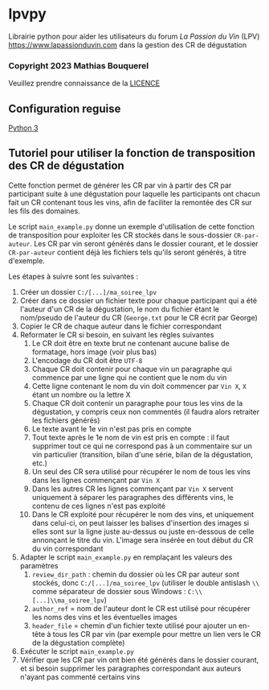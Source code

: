 # lpvpy
Librairie python pour aider les utilisateurs du forum _La Passion du Vin_ (LPV) https://www.lapassionduvin.com
dans la gestion des CR de dégustation

### Copyright 2023 Mathias Bouquerel
Veuillez prendre connaissance de la [LICENCE](LICENSE.txt)

## Configuration reguise
[Python 3](https://www.python.org/)

## Tutoriel pour utiliser la fonction de transposition des CR de dégustation
Cette fonction permet de générer les CR par vin à partir des CR par participant suite à une dégustation pour laquelle
les participants ont chacun fait un CR contenant tous les vins, afin de faciliter la remontée des CR sur les fils
des domaines.

Le script `main_example.py` donne un exemple d'utilisation de cette fonction de transposition pour exploiter
les CR stockés dans le sous-dossier `CR-par-auteur`. Les CR par vin seront générés dans le dossier courant,
et le dossier `CR-par-auteur` contient déjà les fichiers tels qu'ils seront générés, à titre d'exemple.

Les étapes à suivre sont les suivantes :
1. Créer un dossier `C:/[...]/ma_soiree_lpv`
2. Créer dans ce dossier un fichier texte pour chaque participant qui a été l'auteur d'un CR de la dégustation,
   le nom du fichier étant le nom/pseudo de l'auteur du CR (`George.txt` pour le CR écrit par George)
3. Copier le CR de chaque auteur dans le fichier correspondant
4. Reformater le CR si besoin, en suivant les règles suivantes 
   1. Le CR doit être en texte brut ne contenant aucune balise de formatage, hors image (voir plus bas)
   2. L'encodage du CR doit être `UTF-8`
   3. Chaque CR doit contenir pour chaque vin un paragraphe qui commence par une ligne qui ne contient que le nom du vin
   4. Cette ligne contenant le nom du vin doit commencer par `Vin X`, `X` étant un nombre ou la lettre X
   5. Chaque CR doit contenir un paragraphe pour tous les vins de la dégustation, y compris ceux non commentés
      (il faudra alors retraiter les fichiers générés)
   6. Le texte avant le 1e vin n'est pas pris en compte
   7. Tout texte après le 1e nom de vin est pris en compte : il faut supprimer tout ce qui ne correspond pas
      à un commentaire sur un vin particulier (transition, bilan d'une série, bilan de la dégustation, etc.)
   8. Un seul des CR sera utilisé pour récupérer le nom de tous les vins dans les lignes commençant par `Vin X`
   9. Dans les autres CR les lignes commençant par `Vin X` servent uniquement à séparer les paragraphes
      des différents vins, le contenu de ces lignes n'est pas exploité
   10. Dans le CR exploité pour récupérer le nom des vins, et uniquement dans celui-ci, on peut laisser les balises
       d'insertion des images si elles sont sur la ligne juste au-dessus ou juste en-dessous de celle annonçant
       le titre du vin. L'image sera insérée en tout début du CR du vin correspondant
5. Adapter le script `main_example.py` en remplaçant les valeurs des paramètres
   1. `review_dir_path` : chemin du dossier où les CR par auteur sont stockés, donc `C:/[...]/ma_soiree_lpv`
      (utiliser le double antislash `\\` comme séparateur de dossier sous Windows : `C:\\[...]\\ma_soiree_lpv`)
   2. `author_ref` = nom de l'auteur dont le CR est utilisé pour récupérer les noms des vins et les éventuelles images
   3. `header_file` = chemin d'un fichier texte utilisé pour ajouter un en-tête à tous les CR par vin
      (par exemple pour mettre un lien vers le CR de la dégustation complète)
6. Exécuter le script `main_example.py`
7. Vérifier que les CR par vin ont bien été générés dans le dossier courant, et si besoin supprimer les paragraphes
   correspondant aux auteurs n'ayant pas commenté certains vins
